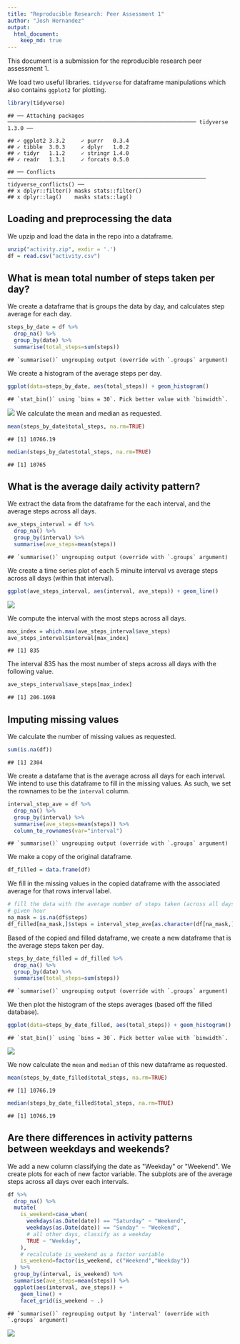 ```yaml
---
title: "Reproducible Research: Peer Assessment 1"
author: "Josh Hernandez"
output: 
  html_document:
    keep_md: true
---
```


This document is a submission for the reproducible research peer assessment 1.




We load two useful libraries. `tidyverse` for dataframe manipulations which also contains `ggplot2` for plotting.


```r
library(tidyverse)
```

```
## ── Attaching packages ─────────────────────────────────────────────────────────── tidyverse 1.3.0 ──
```

```
## ✓ ggplot2 3.3.2     ✓ purrr   0.3.4
## ✓ tibble  3.0.3     ✓ dplyr   1.0.2
## ✓ tidyr   1.1.2     ✓ stringr 1.4.0
## ✓ readr   1.3.1     ✓ forcats 0.5.0
```

```
## ── Conflicts ────────────────────────────────────────────────────────────── tidyverse_conflicts() ──
## x dplyr::filter() masks stats::filter()
## x dplyr::lag()    masks stats::lag()
```


## Loading and preprocessing the data

We upzip and load the data in the repo into a dataframe.


```r
unzip("activity.zip", exdir = '.')
df = read.csv("activity.csv")
```


## What is mean total number of steps taken per day?

We create a dataframe that is groups the data by day, and calculates step average for each day.

```r
steps_by_date = df %>%
  drop_na() %>%
  group_by(date) %>%
  summarise(total_steps=sum(steps))
```

```
## `summarise()` ungrouping output (override with `.groups` argument)
```

We create a histogram of the average steps per day.

```r
ggplot(data=steps_by_date, aes(total_steps)) + geom_histogram()
```

```
## `stat_bin()` using `bins = 30`. Pick better value with `binwidth`.
```

![](PA1_template_files/figure-html/unnamed-chunk-4-1.png)<!-- -->
We calculate the mean and median as requested.

```r
mean(steps_by_date$total_steps, na.rm=TRUE)
```

```
## [1] 10766.19
```

```r
median(steps_by_date$total_steps, na.rm=TRUE)
```

```
## [1] 10765
```

## What is the average daily activity pattern?

We extract the data from the dataframe for the each interval, and the average steps across all days.

```r
ave_steps_interval = df %>% 
  drop_na() %>%
  group_by(interval) %>%
  summarise(ave_steps=mean(steps))
```

```
## `summarise()` ungrouping output (override with `.groups` argument)
```

We create a time series plot of each 5 minuite interval vs average steps across all days (within that interval).

```r
ggplot(ave_steps_interval, aes(interval, ave_steps)) + geom_line()
```

![](PA1_template_files/figure-html/unnamed-chunk-7-1.png)<!-- -->

We compute the interval with the most steps across all days.

```r
max_index = which.max(ave_steps_interval$ave_steps)
ave_steps_interval$interval[max_index]
```

```
## [1] 835
```
The interval 835 has the most number of steps across all days with the following value.

```r
ave_steps_interval$ave_steps[max_index]
```

```
## [1] 206.1698
```

## Imputing missing values

We calculate the number of missing values as requested.

```r
sum(is.na(df))
```

```
## [1] 2304
```

We create a datafame that is the average across all days for each interval.
We intend to use this dataframe to fill in the missing values.
As such, we set the rownames to be the `interval` column.

```r
interval_step_ave = df %>% 
  drop_na() %>%
  group_by(interval) %>%
  summarise(ave_steps=mean(steps)) %>%
  column_to_rownames(var="interval")
```

```
## `summarise()` ungrouping output (override with `.groups` argument)
```

We make a copy of the original dataframe.

```r
df_filled = data.frame(df)
```

We fill in the missing values in the copied dataframe with the associated average for that rows interval label.

```r
# fill the data with the average number of steps taken (across all days) for that
# given hour
na_mask = is.na(df$steps)
df_filled[na_mask,]$steps = interval_step_ave[as.character(df[na_mask,]$interval),]
```

Based of the copied and filled dataframe, we create a new dataframe that is the average steps taken per day.

```r
steps_by_date_filled = df_filled %>%
  drop_na() %>%
  group_by(date) %>%
  summarise(total_steps=sum(steps))
```

```
## `summarise()` ungrouping output (override with `.groups` argument)
```

We then plot the histogram of the steps averages (based off the filled database).

```r
ggplot(data=steps_by_date_filled, aes(total_steps)) + geom_histogram()
```

```
## `stat_bin()` using `bins = 30`. Pick better value with `binwidth`.
```

![](PA1_template_files/figure-html/unnamed-chunk-15-1.png)<!-- -->

We now calculate the `mean` and `median` of this new dataframe as requested.

```r
mean(steps_by_date_filled$total_steps, na.rm=TRUE)
```

```
## [1] 10766.19
```

```r
median(steps_by_date_filled$total_steps, na.rm=TRUE)
```

```
## [1] 10766.19
```

## Are there differences in activity patterns between weekdays and weekends?

We add a new column classifying the date as "Weekday" or "Weekend".
We create plots for each of new factor variable.
The subplots are of the average steps across all days over each intervals.

```r
df %>%
  drop_na() %>%
  mutate(
    is_weekend=case_when(
      weekdays(as.Date(date)) == "Saturday" ~ "Weekend",
      weekdays(as.Date(date)) == "Sunday" ~ "Weekend",
      # all other days, classify as a weekday
      TRUE ~ "Weekday",
    ),
    # recalculate is_weekend as a factor variable
    is_weekend=factor(is_weekend, c("Weekend","Weekday"))
  ) %>%
  group_by(interval, is_weekend) %>%
  summarise(ave_steps=mean(steps)) %>%
  ggplot(aes(interval, ave_steps)) + 
    geom_line() +
    facet_grid(is_weekend ~ .)
```

```
## `summarise()` regrouping output by 'interval' (override with `.groups` argument)
```

![](PA1_template_files/figure-html/unnamed-chunk-17-1.png)<!-- -->

